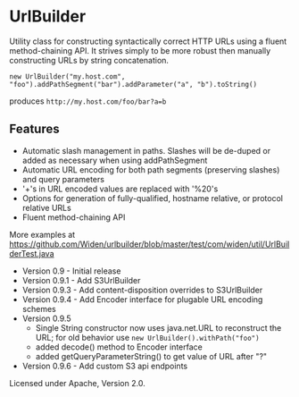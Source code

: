 UrlBuilder
==========

Utility class for constructing syntactically correct HTTP URLs using a fluent method-chaining API. It strives simply to be more robust then manually constructing URLs by string concatenation.

    new UrlBuilder("my.host.com", "foo").addPathSegment("bar").addParameter("a", "b").toString()

produces `http://my.host.com/foo/bar?a=b`

Features
--------
* Automatic slash management in paths. Slashes will be de-duped or added as necessary when using addPathSegment
* Automatic URL encoding for both path segments (preserving slashes) and query parameters
* '+'s in URL encoded values are replaced with '%20's
* Options for generation of fully-qualified, hostname relative, or protocol relative URLs
* Fluent method-chaining API

More examples at https://github.com/Widen/urlbuilder/blob/master/test/com/widen/util/UrlBuilderTest.java

* Version 0.9 - Initial release
* Version 0.9.1 - Add S3UrlBuilder
* Version 0.9.3 - Add content-disposition overrides to S3UrlBuilder
* Version 0.9.4 - Add Encoder interface for plugable URL encoding schemes
* Version 0.9.5
    * Single String constructor now uses java.net.URL to reconstruct the URL; for old behavior use `new UrlBuilder().withPath("foo")`
    * added decode() method to Encoder interface
    * added getQueryParameterString() to get value of URL after "?"
* Version 0.9.6 - Add custom S3 api endpoints

Licensed under Apache, Version 2.0.
